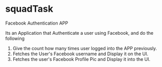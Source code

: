 # squadTask
Facebook Authentication APP

Its an Application that Authenticate a user using Facebook, and do the following

1) Give the count how many times user logged into the APP previously.
2) Fetches the User's Facebook username and Display it on the UI.
3) Fetches the user's Facebook Profile Pic and Display it into the UI.


